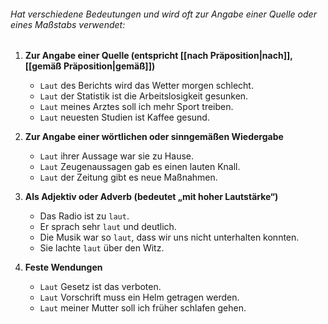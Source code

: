 ###### Hat verschiedene Bedeutungen und wird oft zur Angabe einer Quelle oder eines Maßstabs verwendet:

1) **Zur Angabe einer Quelle (entspricht [[nach Präposition|nach]], [[gemäß Präposition|gemäß]])**
   - `Laut` des Berichts wird das Wetter morgen schlecht.  
   - `Laut` der Statistik ist die Arbeitslosigkeit gesunken.  
   - `Laut` meines Arztes soll ich mehr Sport treiben.  
   - `Laut` neuesten Studien ist Kaffee gesund.  

2) **Zur Angabe einer wörtlichen oder sinngemäßen Wiedergabe**  
   - `Laut` ihrer Aussage war sie zu Hause.  
   - `Laut` Zeugenaussagen gab es einen lauten Knall.  
   - `Laut` der Zeitung gibt es neue Maßnahmen.  

3) **Als Adjektiv oder Adverb (bedeutet „mit hoher Lautstärke“)**
   - Das Radio ist zu `laut`.  
   - Er sprach sehr `laut` und deutlich.  
   - Die Musik war so `laut`, dass wir uns nicht unterhalten konnten.  
   - Sie lachte `laut` über den Witz.  

4) **Feste Wendungen**  
   - `Laut` Gesetz ist das verboten.  
   - `Laut` Vorschrift muss ein Helm getragen werden.  
   - `Laut` meiner Mutter soll ich früher schlafen gehen.  